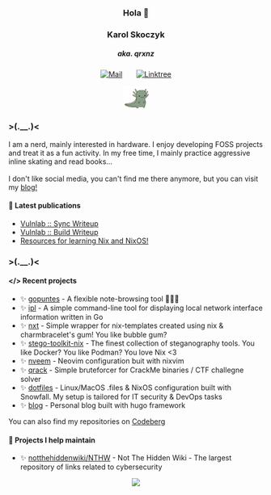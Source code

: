<h3 align="center">Hola 👋</h3>
<h3 align="center"> Karol Skoczyk</h3>
<h5 align="center"> aka. qrxnz</h5>

<!-- Social icons section -->
<p align="center">
  <a href="mailto:send@qrxnz.dev"><img width="48px" alt="Mail" title="Mail" src="https://img.icons8.com/pulsar-color/48/apple-mail.png"/></a>
  &#8287;&#8287;&#8287;&#8287;&#8287;
  <!-- <a href="#"><img width="48px" alt="Soundcloud" title="Soundcloud" src="https://img.icons8.com/pulsar-color/48/soundcloud.png"></a>
  &#8287;&#8287;&#8287;&#8287;&#8287; -->
  <a href="https://linktr.ee/qrxnz"><img width="48px" alt="Linktree" title="Linktree" src="https://img.icons8.com/pulsar-color/48/linktree.png"/></a>
<!-- icon set https://icons8.com/icon/set/logos/pulsar-color -->
</p>

<p align="center">
  <img src="./img/abiera-axolotl.gif" width="10%"/>
</p>

### >(.__.)<

I am a nerd, mainly interested in hardware. I enjoy developing FOSS projects and treat it as a fun activity. In my free time, I mainly practice aggressive inline skating and read books... \
\
I don't like social media, you can't find me there anymore, but you can visit my [blog!](https://qrxnz.dev/)

#### 📣 Latest publications
<!-- BLOG-POST-LIST:START -->
- [Vulnlab :: Sync Writeup](https://qrxnz.dev/p/vulnlab-sync-writeup/)
- [Vulnlab :: Build Writeup](https://qrxnz.dev/p/vulnlab-build-writeup/)
- [Resources for learning Nix and NixOS!](https://qrxnz.dev/p/resources-for-learning-nix-and-nixos/)
<!-- BLOG-POST-LIST:END -->

### >(.__.)<

#### </> Recent projects

- ✨ [gopuntes](https://github.com/qrxnz/gopuntes) - A flexible note-browsing tool 💖🇪🇸
- ✨ [ipl](https://github.com/qrxnz/ipl) - A simple command-line tool for displaying local network interface information written in Go
- ✨ [nxt](https://github.com/qrxnz/nxt) - Simple wrapper for nix-templates created using nix & charmbracelet's gum! You like bubble gum?
- ✨ [stego-toolkit-nix](https://github.com/qrxnz/stego-toolkit-nix) - The finest collection of steganography tools. You like Docker? You like Podman? You love Nix <3
- ✨ [nveem](https://github.com/qrxnz/nveem) - Neovim configuration buit with nixvim
- ✨ [qrack](https://github.com/qrxnz/qrack) - Simple bruteforcer for CrackMe binaries / CTF challegne solver
- ✨ [dotfiles](https://github.com/qrxnz/dotfiles) - Linux/MacOS .files & NixOS configuration built with Snowfall. My setup is tailored for IT security & DevOps tasks
- ✨ [blog](https://github.com/qrxnz/blog) - Personal blog built with hugo framework

You can also find my repositories on [Codeberg](https://codeberg.org/qrxnz)

#### 🤝 Projects I help maintain
- ✨ [notthehiddenwiki/NTHW](https://github.com/notthehiddenwiki/NTHW) - Not The Hidden Wiki - The largest repository of links related to cybersecurity

<div align="center">
  <img height="150" src="https://gitlab.com/uploads/-/system/project/avatar/40020538/37decf44c034050aa85e287982dfc91d5841db78_1_.png"  />
</div>
